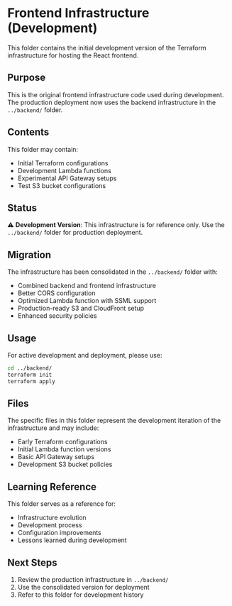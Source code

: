 # Frontend Infrastructure (Development)

This folder contains the initial development version of the Terraform infrastructure for hosting the React frontend.

## Purpose

This is the original frontend infrastructure code used during development. The production deployment now uses the backend infrastructure in the `../backend/` folder.

## Contents

This folder may contain:
- Initial Terraform configurations
- Development Lambda functions
- Experimental API Gateway setups
- Test S3 bucket configurations

## Status

⚠️ **Development Version**: This infrastructure is for reference only. Use the `../backend/` folder for production deployment.

## Migration

The infrastructure has been consolidated in the `../backend/` folder with:
- Combined backend and frontend infrastructure
- Better CORS configuration
- Optimized Lambda function with SSML support
- Production-ready S3 and CloudFront setup
- Enhanced security policies

## Usage

For active development and deployment, please use:
```bash
cd ../backend/
terraform init
terraform apply
```

## Files

The specific files in this folder represent the development iteration of the infrastructure and may include:
- Early Terraform configurations
- Initial Lambda function versions
- Basic API Gateway setups
- Development S3 bucket policies

## Learning Reference

This folder serves as a reference for:
- Infrastructure evolution
- Development process
- Configuration improvements
- Lessons learned during development

## Next Steps

1. Review the production infrastructure in `../backend/`
2. Use the consolidated version for deployment
3. Refer to this folder for development history
